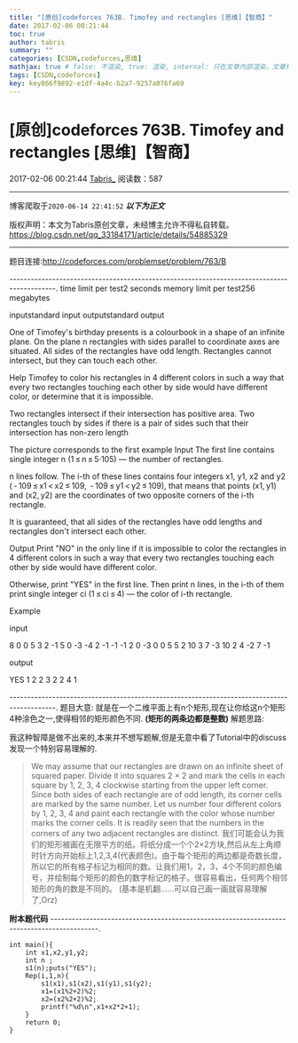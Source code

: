 ```yaml
---
title: "[原创]codeforces 763B. Timofey and rectangles [思维]【智商】"
date: 2017-02-06 00:21:44
toc: true
author: tabris
summary: ""
categories: [CSDN,codeforces,思维]
mathjax: true # false: 不渲染, true: 渲染, internal: 只在文章内部渲染，文章列表中不渲染
tags: [CSDN,codeforces]
key: key866f9892-e1df-4a4c-b2a7-9257a076fa69
---
```


# [原创]codeforces 763B. Timofey and rectangles [思维]【智商】

2017-02-06 00:21:44  [Tabris_](https://me.csdn.net/qq_33184171) 阅读数：587

---

博客爬取于`2020-06-14 22:41:52`
***以下为正文***

版权声明：本文为Tabris原创文章，未经博主允许不得私自转载。
https://blog.csdn.net/qq_33184171/article/details/54885329

<!-- more -->

---

题目连接:http://codeforces.com/problemset/problem/763/B

-------------------------------------------------------------------------------------------.
time limit per test2 seconds
memory limit per test256 megabytes

inputstandard input
outputstandard output

One of Timofey's birthday presents is a colourbook in a shape of an infinite plane. On the plane n rectangles with sides parallel to coordinate axes are situated. All sides of the rectangles have odd length. Rectangles cannot intersect, but they can touch each other.

Help Timofey to color his rectangles in 4 different colors in such a way that every two rectangles touching each other by side would have different color, or determine that it is impossible.

Two rectangles intersect if their intersection has positive area. Two rectangles touch by sides if there is a pair of sides such that their intersection has non-zero length

The picture corresponds to the first example
Input
The first line contains single integer n (1 ≤ n ≤ 5·105) — the number of rectangles.

n lines follow. The i-th of these lines contains four integers x1, y1, x2 and y2 ( - 109 ≤ x1 < x2 ≤ 109,  - 109 ≤ y1 < y2 ≤ 109), that means that points (x1, y1) and (x2, y2) are the coordinates of two opposite corners of the i-th rectangle.

It is guaranteed, that all sides of the rectangles have odd lengths and rectangles don't intersect each other.

Output
Print "NO" in the only line if it is impossible to color the rectangles in 4 different colors in such a way that every two rectangles touching each other by side would have different color.

Otherwise, print "YES" in the first line. Then print n lines, in the i-th of them print single integer ci (1 ≤ ci ≤ 4) — the color of i-th rectangle.

Example

input

8
0 0 5 3
2 -1 5 0
-3 -4 2 -1
-1 -1 2 0
-3 0 0 5
5 2 10 3
7 -3 10 2
4 -2 7 -1

output

YES
1
2
2
3
2
2
4
1

-------------------------------------------------------------------------------------------.
题目大意:
就是在一个二维平面上有n个矩形,现在让你给这n个矩形4种涂色之一,使得相邻的矩形颜色不同.
**(矩形的两条边都是整数)**
解题思路:

我这种智障是做不出来的,本来并不想写题解,但是无意中看了Tutorial中的discuss发现一个特别容易理解的.
>We may assume that our rectangles are drawn on an infinite sheet of squared paper. Divide it into squares 2 × 2 and mark the cells in each square by 1, 2, 3, 4 clockwise starting from the upper left corner. Since both sides of each rectangle are of odd length, its corner cells are marked by the same number. Let us number four different colors by 1, 2, 3, 4 and paint each rectangle with the color whose number marks the corner cells. It is readily seen that the numbers in the corners of any two adjacent rectangles are distinct.
>我们可能会认为我们的矩形被画在无限平方的纸。将纸分成一个个2×2方块,然后从左上角顺时针方向开始标上1,2,3,4(代表颜色)。由于每个矩形的两边都是奇数长度，所以它的所有格子标记为相同的数。让我们用1，2，3，4个不同的颜色编号，并绘制每个矩形的颜色的数字标记的格子。很容易看出，任何两个相邻矩形的角的数是不同的。
(基本是机翻......可以自己画一画就容易理解了,Orz)

**附本题代码**
-------------------------------------------------------------------------------------------.
```
int main(){
    int x1,x2,y1,y2;
    int n ;
    s1(n);puts("YES");
    Rep(i,1,n){
        s1(x1),s1(x2),s1(y1),s1(y2);
        x1=(x1%2+2)%2;
        x2=(x2%2+2)%2;
        printf("%d\n",x1+x2*2+1);
    }
    return 0;
}
```